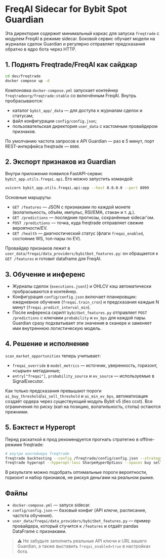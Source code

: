 # FreqAI Sidecar for Bybit Spot Guardian

Эта директория содержит минимальный каркас для запуска `freqtrade` с модулем FreqAI в режиме sidecar. Боковой сервис обучает модели на журналах сделок Guardian и регулярно отправляет предсказания обратно в ядро бота через HTTP.

## 1. Поднять Freqtrade/FreqAI как сайдкар

```bash
cd dev/freqtrade
docker compose up -d
```

Компоновка `docker-compose.yml` запускает контейнер `freqtradeorg/freqtrade:stable` со включённым FreqAI. Внутрь пробрасываются:

- каталог `bybit_app/_data` — для доступа к журналам сделок и статусам;
- файл конфигурации `config/config.json`;
- пользовательская директория `user_data` с кастомным провайдером признаков.

По умолчанию частота запросов к API Guardian — раз в 5 минут, порт REST-интерфейса freqtrade — `8080`.

## 2. Экспорт признаков из Guardian

Внутри приложения появился FastAPI-сервис `bybit_app.utils.freqai.api`. Его можно запустить командой:

```bash
uvicorn bybit_app.utils.freqai.api:app --host 0.0.0.0 --port 8099
```

Основные маршруты:

- `GET /features` — JSON с признаками по каждой монете (волатильность, объём, импульс, RSI/EMA, стакан и т. д.).
- `GET /predictions` — последние прогнозы, сохранённые sidecar'ом.
- `POST /predictions` — точка, куда freqtrade отправляет свежие вероятности/EV.
- `GET /health` — диагностический статус (флаги `freqai_enabled`, состояние WS, топ-пары по EV).

Провайдер признаков лежит в `user_data/freqai/data_providers/bybitbot_features.py`: он обращается к `GET /features` и готовит dataframe для FreqAI.

## 3. Обучение и инференс

- Журналы сделок (`executions.jsonl`) и OHLCV кэш автоматически пробрасываются в контейнер.
- Конфигурация `config/config.json` включает планировщик: ежедневное обучение (`freqai.train_cron`) и предсказания каждые N минут (`freqai.predict_interval_min`).
- После инференса скрипт `bybitbot_features.py` отправляет `POST /predictions` с ключами `probability` и `ev_bps` для каждой пары. Guardian сразу подхватывает эти значения в сканере и заменяет ими внутреннюю логистическую модель.

## 4. Решение и исполнение

`scan_market_opportunities` теперь учитывает:

- `freqai_override` в `model_metrics` — источник, уверенность, горизонт, «сырые» метаданные;
- `entry["freqai"]`, `probability_source` и `ev_source` — используемые в SignalExecutor.

Как только предсказания превышают пороги `ai_buy_threshold`/`ai_sell_threshold` и `ai_min_ev_bps`, автоматизация создаёт ордера через существующий модуль Bybit v5 (без ccxt). Все ограничения по риску (кап на позицию, волатильность, стопы) остаются прежними.

## 5. Бэктест и Hyperopt

Перед раскаткой в прод рекомендуется прогнать стратегию в offline-режиме freqtrade:

```bash
# внутри контейнера freqtrade
freqtrade backtesting --config /freqtrade/config/config.json --strategy FreqaiHyperStrategy
freqtrade hyperopt --hyperopt-loss SharpeHyperOptLoss --spaces buy sell --config /freqtrade/config/config.json
```

В результате можно подобрать оптимальные пороги вероятности, горизонт и набор признаков, не рискуя деньгами на реальном рынке.

## Файлы

- `docker-compose.yml` — запуск sidecar.
- `config/config.json` — базовый конфиг (API ключи, расписание, частота обучения).
- `user_data/freqai/data_providers/bybitbot_features.py` — пример провайдера, который стучится к `/features` и отдаёт pandas DataFrame с признаками.

> ⚠️ Не забудьте заполнить реальные API ключи и URL вашего Guardian, а также выставить `freqai_enabled=true` в настройках бота.
